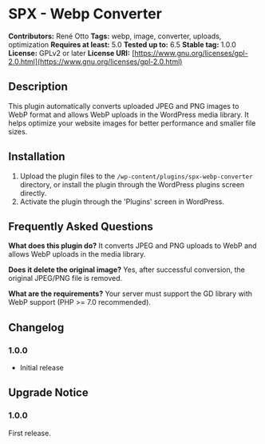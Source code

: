 # SPX - Webp Converter

**Contributors:** René Otto
**Tags:** webp, image, converter, uploads, optimization
**Requires at least:** 5.0
**Tested up to:** 6.5
**Stable tag:** 1.0.0
**License:** GPLv2 or later
**License URI:** [https://www.gnu.org/licenses/gpl-2.0.html](https://www.gnu.org/licenses/gpl-2.0.html)

## Description
This plugin automatically converts uploaded JPEG and PNG images to WebP format and allows WebP uploads in the WordPress media library. It helps optimize your website images for better performance and smaller file sizes.

## Installation
1. Upload the plugin files to the `/wp-content/plugins/spx-webp-converter` directory, or install the plugin through the WordPress plugins screen directly.
2. Activate the plugin through the 'Plugins' screen in WordPress.

## Frequently Asked Questions
**What does this plugin do?**
It converts JPEG and PNG uploads to WebP and allows WebP uploads in the media library.

**Does it delete the original image?**
Yes, after successful conversion, the original JPEG/PNG file is removed.

**What are the requirements?**
Your server must support the GD library with WebP support (PHP >= 7.0 recommended).

## Changelog
### 1.0.0
* Initial release

## Upgrade Notice
### 1.0.0
First release.